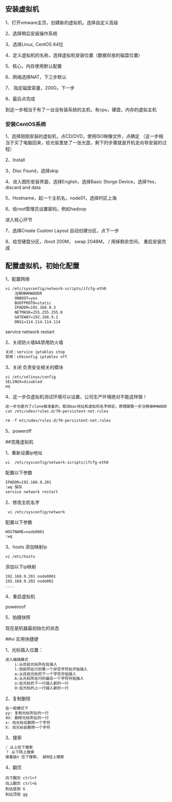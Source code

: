## 安装虚拟机

1、打开vmware主页，创建新的虚拟机，选择自定义高级

2、选择稍后安装操作系统

3、选择Linux, CentOS 64位

4、定义虚拟机的名称，选择虚拟机安装位置（数据存放的磁盘位置）

5、核心，内存使用默认配置

6、网络选择NAT，下三步默认

7、 指定磁盘容量，200G，下一步

8、最后点完成

到这一步相当于有了一台没有装系统的主机，有cpu，硬盘，内存的虚拟主机



### 安装CentOS系统

1、选择刚刚安装的虚拟机，点CD/DVD，使用ISO映像文件，点确定 （这一步相当于买了电脑回来，给光驱里放了一张光盘，剩下的步骤就是开机走向导安装的过程）

2、Install

3、Disc Found，选择skip

4、进入图形安装界面，选择English，选择Basic Storge Device，选择Yes，discard and data

5、Hostname，起一个主机名，node01，选择时区上海

6、给root管理员设置密码，例如hadoop

进入核心环节

7、选择Create Custom Layout  自动创建分区，点下一步

8、给空硬盘分区，/boot 200M， swap  2048M，  / 用掉剩余空间， 重启安装完成



## 配置虚拟机，初始化配置

1、配置网络

```xml
vi /etc/sysconfig/network-scripts/ifcfg-eth0
	注释掉#HWADDR
	ONBOOT=yes
	BOOTPROTO=static
	IPADDR=192.168.9.3
	NETMASK=255.255.255.0
	GATEWAY=192.168.9.2
	DNS1=114.114.114.114
```

service network restart

2、关闭防火墙&&禁用防火墙

```xml
关闭：service iptables stop
禁用：chkconfig iptables off
```

3、关闭 负责安全相关的模块

```xml
vi /etc/selinux/config
SELINUX=disabled
wq
```

4、这一步仅虚拟机测试环境可以设置，公司生产环境绝对不能这样做！

```xml
这一步也是为了clone做准备的，取消mac地址和虚拟机名字绑定。原理跟第一步注释掉#HWADDR是一样的，这里的文件要删掉，这样clone出来的虚拟机就会拿到新的mac地址，当然名字还是eth0
cat /etc/udev/rules.d/70-persistent-net.rules

rm -f etc/udev/rules.d/70-persistent-net.rules
```

5、poweroff



##克隆虚拟机

1、重新设置ip地址

```vi  /etc/sysconfig/network-scripts/ifcfg-eth0```

配置以下参数

```xml
IPADDR=192.168.9.201
:wq 保存
service network restart
```



2、修改主机名字

``` vi /etc/sysconfig/network```

配置以下参数

```xml
HOSTNAME=node0001
:wq
```



3、hosts 添加映射ip

```vi /etc/hosts```

添加以下ip映射

```xml
192.168.9.201 node0001
192.168.9.202 node002
....
```



4、重启虚拟机

poweroof



5、拍摄快照

现在是机器最初始化的状态



##vi 实用快捷键

1、光标插入位置：

```xml
进入编辑模式
	i:从目前光标所在处插入
	l:目前所在行的第一个非空字符处开始插入
	a:从目前光标的下一个字符开始插入
	A:从光标所在行的最后一个字符开始插入
	o:在光标的下一行插入新的一行
	O:在光标的上一行插入新的一行
```



2、复制删除

```xml
在一般模式下
yy: 复制光标所在的一行
dd: 删除光标所在的一行
x: 向光标后删除一个字符
X: 向光标前删除一个字符
```



3、搜索

```java
/ 从上往下搜索
？ 从下网上搜索
接着敲n 往下搜索， 敲N往上搜索
```

4、翻页

```shell
向下翻页 ctrl+f
向上翻页 ctrl+b
到达底部 G
到达顶部 gg
```

